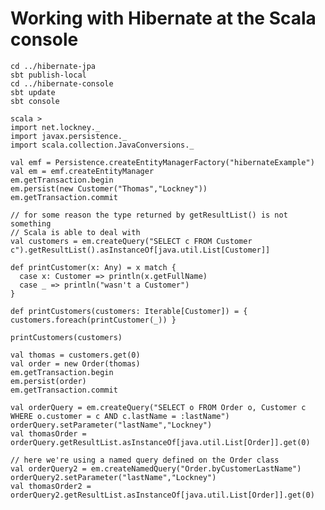 # Working with Hibernate at the Scala console
    cd ../hibernate-jpa
    sbt publish-local
    cd ../hibernate-console
    sbt update
    sbt console

    scala >
    import net.lockney._
    import javax.persistence._
    import scala.collection.JavaConversions._

    val emf = Persistence.createEntityManagerFactory("hibernateExample")
    val em = emf.createEntityManager
    em.getTransaction.begin
    em.persist(new Customer("Thomas","Lockney"))
    em.getTransaction.commit

    // for some reason the type returned by getResultList() is not something
    // Scala is able to deal with
    val customers = em.createQuery("SELECT c FROM Customer c").getResultList().asInstanceOf[java.util.List[Customer]]

    def printCustomer(x: Any) = x match {
      case x: Customer => println(x.getFullName)
      case _ => println("wasn't a Customer")
    }

    def printCustomers(customers: Iterable[Customer]) = { customers.foreach(printCustomer(_)) }

    printCustomers(customers)

    val thomas = customers.get(0)
    val order = new Order(thomas)
    em.getTransaction.begin 
    em.persist(order) 
    em.getTransaction.commit

    val orderQuery = em.createQuery("SELECT o FROM Order o, Customer c WHERE o.customer = c AND c.lastName = :lastName")
    orderQuery.setParameter("lastName","Lockney")
    val thomasOrder = orderQuery.getResultList.asInstanceOf[java.util.List[Order]].get(0)
    
    // here we're using a named query defined on the Order class
    val orderQuery2 = em.createNamedQuery("Order.byCustomerLastName")
    orderQuery2.setParameter("lastName","Lockney")
    val thomasOrder2 = orderQuery2.getResultList.asInstanceOf[java.util.List[Order]].get(0)


